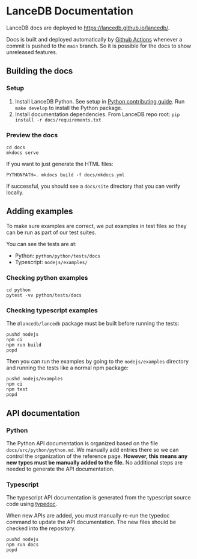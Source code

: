 # LanceDB Documentation

LanceDB docs are deployed to https://lancedb.github.io/lancedb/.

Docs is built and deployed automatically by [Github Actions](.github/workflows/docs.yml)
whenever a commit is pushed to the `main` branch. So it is possible for the docs to show
unreleased features.

## Building the docs

### Setup
1. Install LanceDB Python. See setup in [Python contributing guide](../python/CONTRIBUTING.md).
   Run `make develop` to install the Python package.
2. Install documentation dependencies. From LanceDB repo root: `pip install -r docs/requirements.txt`

### Preview the docs

```shell
cd docs
mkdocs serve
```

If you want to just generate the HTML files:

```shell
PYTHONPATH=. mkdocs build -f docs/mkdocs.yml
```

If successful, you should see a `docs/site` directory that you can verify locally.

## Adding examples

To make sure examples are correct, we put examples in test files so they can be
run as part of our test suites.

You can see the tests are at:

* Python: `python/python/tests/docs`
* Typescript: `nodejs/examples/`

### Checking python examples

```shell
cd python
pytest -vv python/tests/docs
```

### Checking typescript examples

The `@lancedb/lancedb` package must be built before running the tests:

```shell
pushd nodejs
npm ci
npm run build
popd
```

Then you can run the examples by going to the `nodejs/examples` directory and
running the tests like a normal npm package:

```shell
pushd nodejs/examples
npm ci
npm test
popd
```

## API documentation

### Python

The Python API documentation is organized based on the file `docs/src/python/python.md`.
We manually add entries there so we can control the organization of the reference page.
**However, this means any new types must be manually added to the file.** No additional
steps are needed to generate the API documentation.

### Typescript

The typescript API documentation is generated from the typescript source code using [typedoc](https://typedoc.org/).

When new APIs are added, you must manually re-run the typedoc command to update the API documentation.
The new files should be checked into the repository.

```shell
pushd nodejs
npm run docs
popd
```
